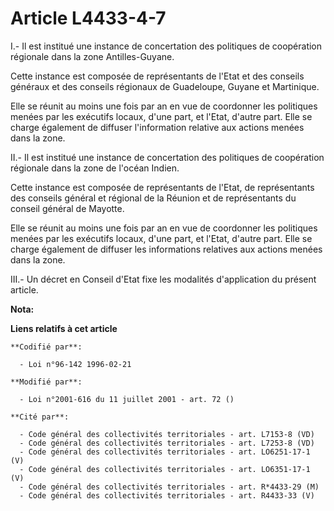 # Article L4433-4-7

I.- Il est institué une instance de concertation des politiques de coopération régionale dans la zone Antilles-Guyane.

Cette instance est composée de représentants de l'Etat et des conseils généraux et des conseils régionaux de Guadeloupe,
Guyane et Martinique.

Elle se réunit au moins une fois par an en vue de coordonner les politiques menées par les exécutifs locaux, d'une part, et
l'Etat, d'autre part. Elle se charge également de diffuser l'information relative aux actions menées dans la zone.

II.- Il est institué une instance de concertation des politiques de coopération régionale dans la zone de l'océan Indien.

Cette instance est composée de représentants de l'Etat, de représentants des conseils général et régional de la Réunion et de
représentants du conseil général de Mayotte.

Elle se réunit au moins une fois par an en vue de coordonner les politiques menées par les exécutifs locaux, d'une part, et
l'Etat, d'autre part. Elle se charge également de diffuser les informations relatives aux actions menées dans la zone.

III.- Un décret en Conseil d'Etat fixe les modalités d'application du présent article.

**Nota:**



**Liens relatifs à cet article**

	**Codifié par**:

	  - Loi n°96-142 1996-02-21

	**Modifié par**:

	  - Loi n°2001-616 du 11 juillet 2001 - art. 72 ()

	**Cité par**:

	  - Code général des collectivités territoriales - art. L7153-8 (VD)
	  - Code général des collectivités territoriales - art. L7253-8 (VD)
	  - Code général des collectivités territoriales - art. LO6251-17-1 (V)
	  - Code général des collectivités territoriales - art. LO6351-17-1 (V)
	  - Code général des collectivités territoriales - art. R*4433-29 (M)
	  - Code général des collectivités territoriales - art. R4433-33 (V)
